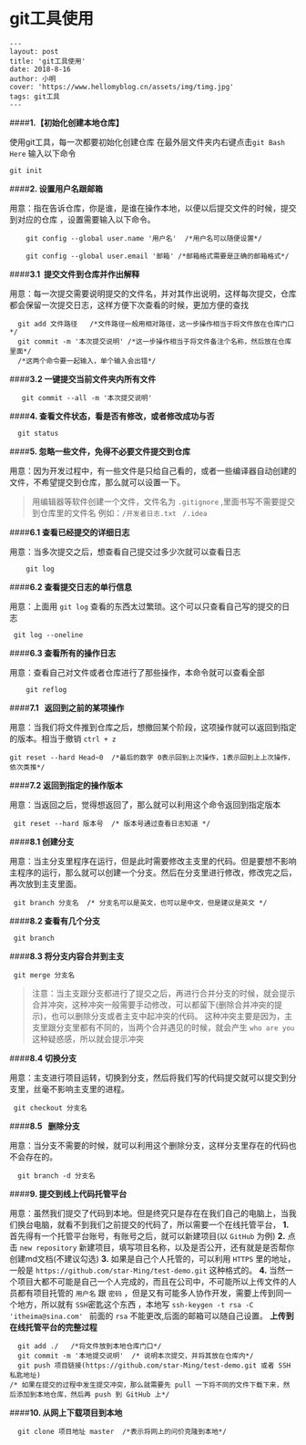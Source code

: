 # git工具使用

```
---
layout: post
title: 'git工具使用'
date: 2018-8-16
author: 小明
cover: 'https://www.hellomyblog.cn/assets/img/timg.jpg'
tags: git工具
---
```


####**1.【初始化创建本地仓库】**

使用git工具，每一次都要初始化创建仓库  在最外层文件夹内右键点击`git Bash Here` 输入以下命令 
```git
git init
```

####**2. 设置用户名跟邮箱**

用意：指在告诉仓库，你是谁，是谁在操作本地，以便以后提交文件的时候，提交到对应的仓库 ，设置需要输入以下命令。

```git
    git config --global user.name '用户名'  /*用户名可以随便设置*/
    
    git config --global user.email '邮箱' /*邮箱格式需要是正确的邮箱格式*/
```

####**3.1 &nbsp;提交文件到仓库并作出解释**

用意：每一次提交需要说明提交的文件名，并对其作出说明，这样每次提交，仓库都会保留一次提交日志，这样方便下次查看的时候，更加方便的查找

```git
  git add 文件路径   /*文件路径一般用相对路径，这一步操作相当于将文件放在仓库门口*/
  git commit -m '本次提交说明' /*这一步操作相当于将文件备注个名称，然后放在仓库里面*/ 
  /*这两个命令要一起输入，单个输入会出错*/
```

####**3.2 一键提交当前文件夹内所有文件**

```git
   git commit --all -m '本次提交说明'
```

####**4. 查看文件状态，看是否有修改，或者修改成功与否**

```git
  git status
```

####**5. 忽略一些文件，免得不必要文件提交到仓库**

用意：因为开发过程中，有一些文件是只给自己看的，或者一些编译器自动创建的文件，不希望提交到仓库，那么就可以设置一下。

> 用编辑器等软件创建一个文件，文件名为 `.gitignore` ,里面书写不需要提交到仓库里的文件名
> 例如：`/开发者日志.txt ` `/.idea` 

####**6.1 查看已经提交的详细日志**

用意：当多次提交之后，想查看自己提交过多少次就可以查看日志


```git
    git log
```


####**6.2 查看提交日志的单行信息**

用意：上面用 `git log` 查看的东西太过繁琐。这个可以只查看自己写的提交的日志

```git
 git log --oneline
```

####**6.3 查看所有的操作日志**

用意：查看自己对文件或者仓库进行了那些操作，本命令就可以查看全部

```git
    git reflog 
```

####**7.1  &nbsp;&nbsp;返回到之前的某项操作**

用意：当我们将文件推到仓库之后，想撤回某个阶段，这项操作就可以返回到指定的版本。相当于撤销 `ctrl + z`

```git
git reset --hard Head~0  /*最后的数字 0表示回到上次操作，1表示回到上上次操作，依次类推*/
```

####**7.2 返回到指定的操作版本**

用意：当返回之后，觉得想返回了，那么就可以利用这个命令返回到指定版本

```git
 git reset --hard 版本号  /* 版本号通过查看日志知道 */
```

####**8.1 创建分支**

用意：当主分支里程序在运行，但是此时需要修改主支里的代码。但是要想不影响主程序的运行，那么就可以创建一个分支。然后在分支里进行修改，修改完之后，再次放到主支里面。

```git
 git branch 分支名  /* 分支名可以是英文，也可以是中文，但是建议是英文 */
```

####**8.2 查看有几个分支**

```git
 git branch
```

####**8.3 将分支内容合并到主支**

```git
 git merge 分支名 
```

> 注意：当主支跟分支都进行了提交之后，再进行合并分支的时候，就会提示合并冲突，这种冲突一般需要手动修改，可以都留下(删除合并冲突的提示)，也可以删除分支或者主支中起冲突的代码。
> 这种冲突主要是因为，主支里跟分支里都有不同的，当两个合并遇见的时候，就会产生 `who are you` 这种疑惑感，所以就会提示冲突

####**8.4 切换分支**

用意：主支进行项目运转，切换到分支，然后将我们写的代码提交就可以提交到分支里，丝毫不影响主支里的进程。

```git
 git checkout 分支名
```

####**8.5 &nbsp;&nbsp;删除分支**

用意：当分支不需要的时候，就可以利用这个删除分支，这样分支里存在的代码也不会存在的。

```git
  git branch -d 分支名 
```

####**9. 提交到线上代码托管平台**

用意：虽然我们提交了代码到本地。但是终究只是存在在我们自己的电脑上，当我们换台电脑，就看不到我们之前提交的代码了，所以需要一个在线托管平台，
**1.** 首先得有一个托管平台账号，有账号之后，就可以新建项目(以 `GitHub` 为例)
**2.** 点击 `new repository` 新建项目，填写项目名称，以及是否公开，还有就是是否帮你创建md文档(不建议勾选)
**3.** 如果是自己个人托管的，可以利用 `HTTPS` 里的地址，一般是 `https://github.com/star-Ming/test-demo.git` 这种格式的。
**4.** 当然一个项目大都不可能是自己一个人完成的，而且在公司中，不可能所以上传文件的人员都有项目托管的 `用户名` 跟 `密码` ，但是又有可能多人协作开发，需要上传到同一个地方，所以就有 `SSH`密匙这个东西 ，本地写 `ssh-keygen -t rsa -C 'itheima@sina.com' ` 前面的 `rsa` 不能更改,后面的邮箱可以随自己设置。
**上传到在线托管平台的完整过程**

```git
  git add ./   /*将文件放到本地仓库门口*/
  git commit -m '本地提交说明'  /* 说明本次提交，并将其放在仓库内*/
  git push 项目链接(https://github.com/star-Ming/test-demo.git 或者 SSH 私匙地址)
/* 如果在提交的过程中发生提交冲突，那么就需要先 pull 一下将不同的文件下载下来，然后添加到本地仓库，然后再 push 到 GitHub 上*/
```

####**10. 从网上下载项目到本地**

```git
  git clone 项目地址 master  /*表示将网上的问价克隆到本地*/
```
